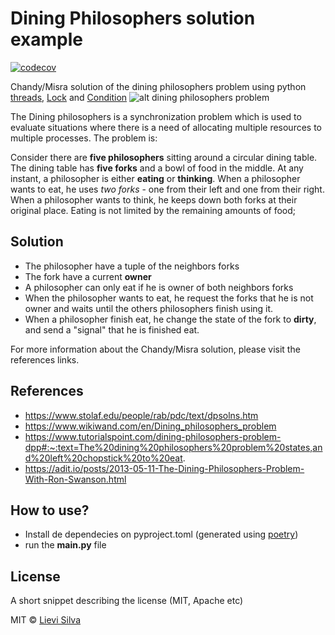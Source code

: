 # Dining Philosophers solution example

[![codecov](https://codecov.io/gh/lievi/dining_philosophers/branch/master/graph/badge.svg?token=YPhyGPUFL2)](undefined)

Chandy/Misra solution of the dining philosophers problem using python [threads](https://docs.python.org/3.8/library/threading.html#thread-objects), [Lock](https://docs.python.org/3.8/library/threading.html#lock-objects) and [Condition](https://docs.python.org/3.8/library/threading.html#condition-objects)
![alt dining philosophers problem](https://adit.io/imgs/dining_philosophers/at_the_table.png)

The Dining philosophers is a synchronization problem which is used to evaluate situations where there is a need of allocating multiple resources to multiple processes. The problem is:

Consider there are **five philosophers** sitting around a circular dining table. The dining table has **five forks** and a bowl of food in the middle.
At any instant, a philosopher is either **eating** or **thinking**. When a philosopher wants to eat, he uses *two forks* - one from their left and one from their right. When a philosopher wants to think, he keeps down both forks at their original place.
Eating is not limited by the remaining amounts of food;

## Solution
* The philosopher have a tuple of the neighbors forks
* The fork have a current **owner**
* A philosopher can only eat if he is owner of both neighbors forks
* When the philosopher wants to eat, he request the forks that he is not owner and waits until the others philosophers finish using it.
* When a philosopher finish eat, he change the state of the fork to **dirty**, and send a "signal" that he is finished eat.

For more information about the Chandy/Misra solution, please visit the references links.

## References
* https://www.stolaf.edu/people/rab/pdc/text/dpsolns.htm
* https://www.wikiwand.com/en/Dining_philosophers_problem
* https://www.tutorialspoint.com/dining-philosophers-problem-dpp#:~:text=The%20dining%20philosophers%20problem%20states,and%20left%20chopstick%20to%20eat.
* https://adit.io/posts/2013-05-11-The-Dining-Philosophers-Problem-With-Ron-Swanson.html

## How to use?
* Install de dependecies on pyproject.toml (generated using [poetry](https://python-poetry.org/))
* run the **main.py** file


## License
A short snippet describing the license (MIT, Apache etc)

MIT © [Lievi Silva](https://github.com/lievi/dining_philosophers/blob/master/LICENSE)
